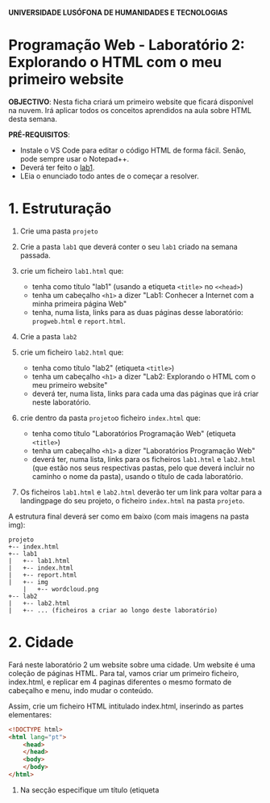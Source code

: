 **UNIVERSIDADE LUSÓFONA DE HUMANIDADES E TECNOLOGIAS**

# Programação Web - Laboratório 2: Explorando o HTML com o meu primeiro website  

**OBJECTIVO**: Nesta ficha criará um primeiro website que ficará disponível na nuvem. Irá aplicar todos os conceitos aprendidos na aula sobre HTML desta semana.

**PRÉ-REQUISITOS**: 
* Instale o VS Code para editar o código HTML de forma fácil. Senão, pode sempre usar o Notepad++. 
* Deverá ter feito o [lab1](https://github.com/ULHT-PW-2020-21/pw-lab1).
* LEia o enunciado todo antes de o começar a resolver.

# 1. Estruturação

1. Crie uma pasta `projeto` 
1. Crie a pasta `lab1` que deverá conter o seu `lab1` criado na semana passada.
1. crie um ficheiro `lab1.html` que:
    * tenha como título "lab1" (usando a etiqueta `<title>` no `<<head>`)
    * tenha um cabeçalho `<h1>` a dizer "Lab1: Conhecer a Internet com a minha primeira página Web" 
    * tenha, numa lista, links para as duas páginas desse laboratório: `progweb.html` e  `report.html`.

1. Crie a pasta `lab2`
1. crie um ficheiro `lab2.html` que:
    * tenha como título "lab2" (etiqueta `<title>`)
    * tenha um cabeçalho `<h1>` a dizer "Lab2: Explorando o HTML com o meu primeiro website" 
    * deverá ter, numa lista, links para cada uma das páginas que irá criar neste laboratório.

1. crie dentro da pasta `projeto`o ficheiro `index.html` que:
    * tenha como título "Laboratórios Programação Web" (etiqueta `<title>`)
    * tenha um cabeçalho `<h1>` a dizer "Laboratórios Programação Web" 
    * deverá ter, numa lista, links para os ficheiros `lab1.html` e `lab2.html` (que estão nos seus respectivas pastas, pelo que deverá incluir no caminho o nome da pasta), usando o título de cada laboratório.

1. Os ficheiros `lab1.html` e `lab2.html` deverão ter um link para voltar para a landingpage do seu projeto, o ficheiro `index.html` na pasta `projeto`.

A estrutura final deverá ser como em baixo (com mais imagens na pasta img):
```
projeto
+-- index.html
+-- lab1
|   +-- lab1.html
|   +-- index.html
|   +-- report.html
|   +-- img
    |   +-- wordcloud.png
+-- lab2
|   +-- lab2.html
|   +-- ... (ficheiros a criar ao longo deste laboratório)
```

# 2. Cidade 

Fará neste laboratório 2 um website sobre uma cidade. Um website é uma coleção de páginas HTML. Para tal, vamos criar um primeiro ficheiro, index.html, e replicar em 4 paginas diferentes o mesmo formato de cabeçalho e menu, indo mudar o conteúdo. 

Assim, crie um ficheiro HTML intitulado index.html, inserindo as partes elementares:

```html
<!DOCTYPE html>
<html lang="pt">
    <head>
    </head>
    <body>
    </body>
</html>
```

1. Na secção <head> especifique um título (etiqueta <title>) para a barra do navegador. 
2. Especifique também os seguintes metadados:
    1. codificação UTF-8. 
    2. nome do autor do site, email, data de criação, uma curta descrição do conteudo do site, e palavras chave.

<meta name="author" content="Ana Maria"> 
<meta name="keywords" content="palavras chave"> 
<meta name="description" content="Website sobre ...">
<meta name="creation_date" content="date"
<meta name="contactNetworkAddress" content="seu@mail.com">

3. Crie um icon para o seu website. Para tal:
    1. Escolha uma imagem que converterá para icon (extensão .ico) recorrendo a uma aplicação web (e.g., https://www.favicon-generator.org/). Alternativamente, pode escolher um icon aqui https://www.iconspedia.com/.
    2. Guarde-o numa nova pasta `imagens`, dentro de `lab2`, 
    3. Insira um link para o icon no head da seguinte forma 
< link rel="shortcut icon" type="image/x-icon" href="imagens/favicon.ico"/>
    4. Poderá observar que, pelo facto de o icon estar na pasta “imagens”, tem sempre que especificar no href o caminho relativo para o local onde se encontra a imagem, o nome da pasta imagens (href="imagens/imagem.ico”).

4. Explore o site https://www.rapidtables.com/web/color/ , onde para cada cor existe uma palete de intensidades que pode escolher. Neste site, escolha uma cor clara para o fundo da sua página, e especifique-a através da etiqueta:
<body style="background-color:plum"> 

# 3. Criação do cabeçalho

Crie agora o cabeçalho do seu website. Terá o nome da Cidade, uma imagem e o menu, ficando da seguinte forma:



 

Para, tal, siga os seguintes passos: 
1.	Crie uma tabela com duas linhas e duas colunas. Servirá para posicionar na célula esquerda uma imagem, na direita o seu nome e outra informação, e na célula de baixo o menu. As bordas ficarão invisíveis. Mas para entender a disposição que se pretende dos conteúdos, mostram-se as bordas:

 


2.	Crie um elemento <h1> contendo o seu nome. De seguida, dentro de uma etiqueta <p> coloque UBI, nome do curso e número de aluno. Na célula do nome, por baixo, insira uma barra horizontal preta, através do seguinte elemento:
<hr style="border: 1px solid black">

3.	Escolha uma imagem a seu gosto para pôr ao lado do seu nome (onde está o quadrado rosa). Poderá ter as proporções que queira, mas redimensione-a no Paint por forma a ter 100 pixels de altura. No Paint existe uma opção resize que lhe permite escolher o número de pixels que pretende que tenha de largura. Respeite a proporção da imagem, sem a deformar! Guarde a imagem na pasta “imagens”. Insira a imagem usando a etiqueta img da seguinte forma:
<img src="images/foto.jpg">

4.	Na célula da segunda linha da tabela irá agora especificar o seu menu. Para tal
a.	Escreva o nome das páginas do seu site (home, webdesign, origens, interesses) separados do carater “|”. 

b.	Para cada nome, crie um elemento hyperlink para a respetiva página (que criaremos a seguir):
i.	index.html para home
ii.	webdesign.html para webdesign
iii.	origens.html para origens
iv.	interesses.html para interesses




# 1. História

Crie um novo ficheiro HTML chamado historia.html. Não se esqueça de especificar no head que usa UTF-8. Pesquise na Internet por [carateres especiais UTF-8](https://www.w3schools.com/charsets/ref_html_utf8.asp) assim como por emojis (por exemplo [aqui](https://www.w3schools.com/charsets/ref_emoji_smileys.asp). 
Nesta página:
* Conte uma história apenas com emojis 😉. 
* Coloque uma barra horizontal de separação <hr> 
* Conte a história por palavras suas. Use etiquetas de estilo e organizacionais para formatar cada palavra diferentemente.
* Coloque uma barra horizontal de separação <hr> 
* Conte a história por palavras suas sem formatação. 

Especifique também um título para a barra dessa página e insira um icon. Para tal, coloque no head a etiqueta <link rel="shortcut icon" href="icon.png" />, onde substituirá icon.png pelo nome do ficheiro que quererá como icon.

# 1. Tabela

Crie o ficheiro `tabela.hml` com uma tabela com dados à sua escolha (por exemplo do site https://www.pordata.pt). Deverá ter pelo menos 4 linhas e 4 colunas. Deve usar:
* elementos thead, tfooter e tbody
* pelo menos um atributo rowspan e um coslpan (o valor de cada um sendo maior que 1). 
* atributos cellspacing, cellpadding, bgcolor, align, border
* formatação de colunas com colgroup, explorando os atributos existentes
 

## Lab 2
Crie uma pasta `lab2` com o ficheiro `index.html` que deverá satisfazer os seguintes requisitos:
1. deverá ter como título laboratório 2. 
1. Deverá especificar esse título no `body`, numa etiqueta `h1`.
2. deverá listar os exercícios realizados, com links para os respetivas páginas HTML.
3. deverá ter um link para voltar para a landingpage da sua aplicação no Heroku.

![](wordcloud.png)

Uma vez editado, abra o ficheiro `index.html` com um Browser para ver se visualiza corretamente a imagem em baixo.
![](index-renderizado.png)

## Criação de repositório GitHub
Crie um repositório no GitHub `pw-lab1`, e faça push da pasta `lab1`.

## Alojamento no Heroku
Crie uma conta no Heroku. Sincronize o GitHub com o Heroku, de forma a colocar disponível na cloud a pasta `lab1` com seus conteúdos. 
De forma a conseguirem o alojamento na cloud com sucesso devem seguir os seguintes passos:
* Adicionar dois ficheiros na diretoria `root` da pasta
* * index.php
* * * Com o seguinte conteúdo: `<?php include_once("index.html")  ?>`
* * composer.json
* * * Com o seguinte conteúdo: `{}`
* Criar conta no Heroku - https://signup.heroku.com/login 
* Criar uma aplicação, atribuindo-lhe um nome
* Entrar nas definições da aplicação criada, e clicar na tab `Deploy`
* Na secção de `Deploy Method` devem conectar a aplicação com o Github
* Navegando até ao fim da página, até à secção `Manual deploy`, devem escolher o branch indicado do repositório e clicar em `Deploy branch`
* Um vez realizado com sucesso, devem clicar no botão `Open app` no topo da página, e visualizar a página HTML 




# 2. Conhecer a Internet

Vamos explorar alguns aspectos da Internet, a rede de routers e cabos que suporta Web. 

## Endereços IP
1. Obtenha informação sobre o IP do seu PC e seu telemóvel.
    * obtenha e anote o endereço IP do seu computador. Pode obter isso de várias formas. A mais simples é perguntar no Google "what is my ip". Anote onde está localizado, usando por exemplo a ferramenta https://whatismyipaddress.com/ip-lookup. guarde uma imagem do mapa que localiza.
    * Obtenha e anote a mesma informação do seu telemóvel, se tiver dados móveis.
1. Obtenha informação sobre o IP do servidor Heroku onde está a sua app.
    * Obtenha e anote o endereço IP do servidor Web onde está alojada a sua página no Heroku
    * anote onde este está localizado, usando a ferramenta https://whatismyipaddress.com/ip-lookup.  Guarde uma imagem do mapa que a localiza.

## Percurso
Traceroute (comando tracert) é uma ferramenta de diagnóstico que rastreia a rota que os pacotes IP fazem, desde o seu computador até um endereço IP destino/ou URL que especifique. Este identifica os routers pelos quais os pacotes passam até o seu destino, indicando o tempo que demoram por "salto" entre router. 

1. A forma mais clássica é através da linha de comando e escreva tracert e especifique o endereço IP obtido anteriormente:
``> traceroute <endereço IP ou URL sua app>``
1. Use a ferramenta GeoTraceroute, Em https://geotraceroute.com/, para visualizar graficamente por onde passam os pacotes IP, até chegar ao seu servidor Heroku. Escolha como origem (source) Portugal, e como destino o URL do seu site. Registe os saltos, indicando o país, e distância de cada salto. Quando fizer a página, pode procurar na Internet e inserir uma pequena image da bandeira do país. Com a ferramenta de Snip (Tecla Windows + Shift + S) copie a imagem do globo que cubra os saltos dados, e guarde-a como um ficheiro jpg ou png, para inserir também na página report.html.

# 3. Acesso via HTTP à minha página Web

## HTTP

O protocolo de troca de mensagens entre um cliente e um servidor Web é o HTTP. Um Web browser (Chrome, Safari, Firefox, etc) é uma aplicação que corre numa máquina "cliente" (o seu portátil por exemplo) e é capaz de enviar um pedido usando o protocolo HTTP a um servidor Web:
* O cliente pode pedir uma determinada página Web através de uma mensagem HTTP GET. O servidor Web irá responder-lhe a esse pedido, enviando os conteúdos correspondentes. Tipicamente é recebido um ficheiro HTML juntamente com algumas imagens e outros ficheiros auxiliares, sendo o browser capaz de representar visualmente o conteúdo. 
* O cliente pode também enviar ao servidor Web dados que preencheu por exemplo num formulário, através de uma mensagem HTTP POST. 
Esta é a arquitetura cliente-servidor. 

No seu browser, insira o URL da sua página Heroku. Nesse instante será feito enviado ao servidor Web um pedido (a mensagem chama-se mensagem HTTP GET) do conteúdo correspondente a esse URL, que lhe será enviado pelo servidor em modo de resposta. Visualise o código recebido, clicando com o botão direito do rato e selecionando "ver código fonte" (view page source) ou simplesmente premindo Ctrl + U. Verifique o que aparece: é o que escreveu!

## Inspect

Todos os browsers têm uma ferramenta (*browser developer tool*) que permite inspeccionar ficheiros descarregados pelo browser, permitindo analisar uma grande variedade de informação.
USe por exemplo o Chrome para abrir a sua página, e clicando no botão direito do rato, selecione *Inspect*, ou selecione Ctrl+Shift+i.

Selecione a barra network. Clique na janela  do seu browser onde está o URL do seu site e faça novamente Enter: 
* Explique o que aparece. Com a ferramenta de Snip (Tecla Windows + Shift + S) copie a imagem com info dos ficheiros descarregados. 
* Anote quantos ficheiros são descarregados na sequencia de um clique num hiperlink.
* Anote o tipo de ficheiros, timings de espera e de descarga.
* Selecione cada um dos ficheiros descarregados. Anote o que observa, quando seleciona:
   * preview
   * Headers
   * Timing

Faça o mesmo agora para o site da lusófona, mas aqui observando apenas (sem necessidade de anotar, pois a quantidade de informação é muito maior :-)).

# 4. Página Web Report.html

Com base em todas estas observações crie uma nova página HTML, report.html, onde reporte tudo o que observou.
* Utilize etiquetas para estruturar o seu conteúdo, etiquetas de heading (h1, h2, h3, ....), assim como para listar (ul) e enumerar (ol) (pesquise na internet, nna W3Schools, por exemplo https://www.w3schools.com/tags/tag_ul.asp).
* Inclua as imagens recolhidas da mesma forma que fez no index.html. 
* Faça upload para o seu repositório no GitHub, e sincronize com o Heroku. 
* Verifique que ambas as páginas estão operacionais.

A estrutura das pastas deverá ser como em baixo (com mais imagens na pasta img):
```
projeto
+-- lab1
|   +-- index.html
|   +-- report.html
|   +-- img
    |   +-- wordcloud.png
```

# 5. Submissão do Laboratório
No Moodle, submeta o link da sua aplicação antes da sua próxima aula prática, onde este será avaliado. 

Esperamos que tenha gostado de conhecer um pouco do funcionamento da Internet e de ter feito a sua primeira página Web &#127760;!
